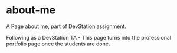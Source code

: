 # about-me
A Page about me, part of DevStation assignment.

Following as a DevStation TA - This page turns into the professional portfolio page once the students are done. 
